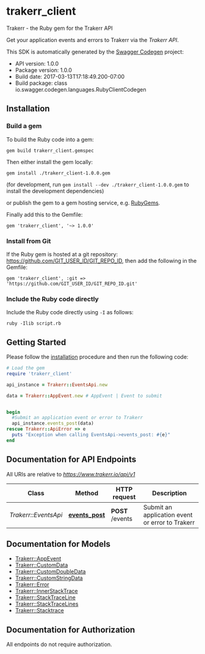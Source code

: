 # trakerr_client

Trakerr - the Ruby gem for the Trakerr API

Get your application events and errors to Trakerr via the *Trakerr API*.

This SDK is automatically generated by the [Swagger Codegen](https://github.com/swagger-api/swagger-codegen) project:

- API version: 1.0.0
- Package version: 1.0.0
- Build date: 2017-03-13T17:18:49.200-07:00
- Build package: class io.swagger.codegen.languages.RubyClientCodegen

## Installation

### Build a gem

To build the Ruby code into a gem:

```shell
gem build trakerr_client.gemspec
```

Then either install the gem locally:

```shell
gem install ./trakerr_client-1.0.0.gem
```
(for development, run `gem install --dev ./trakerr_client-1.0.0.gem` to install the development dependencies)

or publish the gem to a gem hosting service, e.g. [RubyGems](https://rubygems.org/).

Finally add this to the Gemfile:

    gem 'trakerr_client', '~> 1.0.0'

### Install from Git

If the Ruby gem is hosted at a git repository: https://github.com/GIT_USER_ID/GIT_REPO_ID, then add the following in the Gemfile:

    gem 'trakerr_client', :git => 'https://github.com/GIT_USER_ID/GIT_REPO_ID.git'

### Include the Ruby code directly

Include the Ruby code directly using `-I` as follows:

```shell
ruby -Ilib script.rb
```

## Getting Started

Please follow the [installation](#installation) procedure and then run the following code:
```ruby
# Load the gem
require 'trakerr_client'

api_instance = Trakerr::EventsApi.new

data = Trakerr::AppEvent.new # AppEvent | Event to submit


begin
  #Submit an application event or error to Trakerr
  api_instance.events_post(data)
rescue Trakerr::ApiError => e
  puts "Exception when calling EventsApi->events_post: #{e}"
end

```

## Documentation for API Endpoints

All URIs are relative to *https://www.trakerr.io/api/v1*

Class | Method | HTTP request | Description
------------ | ------------- | ------------- | -------------
*Trakerr::EventsApi* | [**events_post**](docs/EventsApi.md#events_post) | **POST** /events | Submit an application event or error to Trakerr


## Documentation for Models

 - [Trakerr::AppEvent](docs/AppEvent.md)
 - [Trakerr::CustomData](docs/CustomData.md)
 - [Trakerr::CustomDoubleData](docs/CustomDoubleData.md)
 - [Trakerr::CustomStringData](docs/CustomStringData.md)
 - [Trakerr::Error](docs/Error.md)
 - [Trakerr::InnerStackTrace](docs/InnerStackTrace.md)
 - [Trakerr::StackTraceLine](docs/StackTraceLine.md)
 - [Trakerr::StackTraceLines](docs/StackTraceLines.md)
 - [Trakerr::Stacktrace](docs/Stacktrace.md)


## Documentation for Authorization

 All endpoints do not require authorization.

